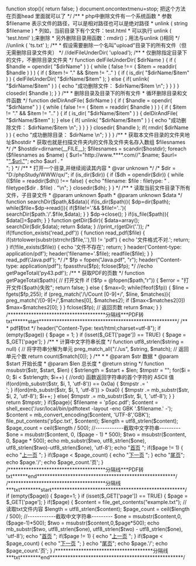 <?php

/**
 * 禁用右键:
<script> 

function stop(){ return false; } 

document.oncontextmenu=stop; 

</script> 


把这个方法在页面head 里面就可以了

 */


/**
 * php中删除文件有一个系统函数
 * 参数$filename 表示文件的路径，可以是相对路径也可以是绝对路径
 * unlink ( string $filename  )
 * 列如，当前目录下有个文件：test.html
 * 可以执行   unlink ( 'test.html' );来删除
 * 另外删除目录用函数：rmdir()；用法与unlink ()相同
 */
 
//unlink ( 'ts.txt' );




/**
 * 假设需要删除一个名叫"upload"目录下的所有文件（但无需删除目录文件夹）
 */
 
//delFileUnderDir( 'upload');

/**
 * 仅删除指定目录下的文件，不删除目录文件夹
 */
 
function delFileUnderDir( $dirName )
{
    if ( $handle = opendir( "$dirName" ) ) {
        while ( false !== ( $item = readdir( $handle ) ) ) {
            if ( $item != "." && $item != ".." ) {
                if ( is_dir( "$dirName/$item" ) ) {
                    delFileUnderDir( "$dirName/$item" );
                } else {
                    if( unlink( "$dirName/$item" ) ) {
                        echo "成功删除文件： $dirName/$item \n";
                    }
                }
            }
        }
        closedir( $handle );
    }
}


/**
 * 删除目录及目录下的所有文件
 * 循环删除目录和文件函数
 */
 
function delDirAndFile( $dirName )
{
    if ( $handle = opendir( "$dirName" ) ) {
        while ( false !== ( $item = readdir( $handle ) ) ) {
            if ( $item != "." && $item != ".." ) {
                if ( is_dir( "$dirName/$item" ) ) {
                    delDirAndFile( "$dirName/$item" );
                } else {
                    if( unlink( "$dirName/$item" ) ) {
                        echo "成功删除文件： $dirName/$item \n";
                    }
                }
            }
        }
        closedir( $handle );
        if( rmdir( $dirName ) ) {
            echo "成功删除目录： $dirName \n";
        }
    }
}

/**
 * 获取本文件目录的文件夹地址$hostdir
 * 获取也就是扫描文件夹内的文件及文件夹名存入数组 $filesnames
 */
/* 

$hostdir=dirname(__FILE__);
$filesnames = scandir($hostdir);
foreach ($filesnames as $name) {
    $url="http://www.****.com//".$name;
    $aurl= "<a href=\"".$url."\">".$url."</a>";
    echo $aurl . "<br/>";
}  

*/




/**
 * 打开一个目录,并继续阅读其内容
 * @var unknown
 */
/* 

$dir = "D:/phpStudy/WWW/qx/";
if (is_dir($dir)) {
    if ($dh = opendir($dir)) {
        while (($file = readdir($dh)) !== false) {
            echo "filename: $file : filetype: " . filetype($dir . $file) . "\n";
        } closedir($dh);
    }
} 

*/


/**
 * 读取当前文件目录下所有文件，子目录文件
 * @param unknown $path
 * @param unknown $data
 */
 
 
function searchDir($path,&$data){
    if(is_dir($path)){
        $dp=dir($path);
        while($file=$dp->read()){
            if($file!='.'&& $file!='..'){
                searchDir($path.'/'.$file,$data);
            }
        }
        $dp->close();
    }
    if(is_file($path)){
        $data[]=$path;
    }
}


function getDir($dir){
    $data=array();
    searchDir($dir,$data);
    return   $data;
}


//print_r(getDir('.'));


/* 

if(!function_exists('read_pdf')) {
    function read_pdf($file) {
        if(strtolower(substr(strrchr($file,'.'),1)) != 'pdf') {
            echo '文件格式不对.';
            return;
        }
        if(!file_exists($file)) {
            echo '文件不存在';
            return;
        }
        header('Content-type: application/pdf');
        header('filename='.$file);
        readfile($file);
    }
}
read_pdf('Java.pdf');

*/

/*

$fp = fopen("Java.pdf", "r");

header("Content-type: application/pdf");

fpassthru($fp);

fclose($fp); 

*/

//echo getPageTotal('py43.pdf');
/**
 * 获取PDF的页数
 */
 
 
function getPageTotal($path){
    // 打开文件
    if (!$fp = @fopen($path,"r")) {
        $error = "打开文件{$path}失败";
        return false;
    } else {
        $max=0;
        while(!feof($fp)) {
            $line = fgets($fp,255);
            if (preg_match('/\/Count [0-9]+/', $line, $matches)){
                preg_match('/[0-9]+/',$matches[0], $matches2);
                if ($max<$matches2[0]) $max=$matches2[0];
            }
        }
        fclose($fp);
        // 返回页数
        return $max;
    }
}



/**************************************分隔线***PDF转txt******start******************************************************/
/**
 * pdf转txt
 */
 
header("Content-Type: text/html;charset=utf-8");

if (empty($page)) {
    $page = 1;
}
if (isset($_GET['page']) == TRUE) {
    $page = $_GET['page']; 
}

/**
 * 计算中文字符串长度
 */
 
 
function utf8_strlen($string = null) {
    // 将字符串分解为单元
    preg_match_all("/./us", $string, $match);
    // 返回单元个数
    return count($match[0]);
}

/**
 * 
 * @param $str 数据
 * @param $start 开始长度
 * @param $len 总长度
 * @return string
 */
 
 
function msubstr($str, $start, $len) {
    $strlength = $start + $len;
    $tmpstr = "";
    for($i = 0; $i < $strlength; $i++) {
        //ord() 函数返回字符串的首个字符的 ASCII 值
        if(ord(mb_substr($str, $i, 1, 'utf-8')) == 0x0a) {
            $tmpstr .= '<br />';
        }
        if(ord(mb_substr($str, $i, 1, 'utf-8')) > 0xa0) {
            $tmpstr .= mb_substr($str, $i, 2, 'utf-8');
            $i++;
        } else{
            $tmpstr .= mb_substr($str, $i, 1, 'utf-8'); 
        }
    }
    return $tmpstr;
}


if($page){
    $filename = 'p5pc.pdf';
    $content = shell_exec('/usr/local/bin/pdftotext -layout -enc GBK '.$filename.' -');
    $content = mb_convert_encoding($content, 'UTF-8','GBK');
    file_put_contents('p5pc.txt', $content);
    $length = utf8_strlen($content);
    $page_count = ceil($length / 500);
    
    //------------截取中文字符串---------
    $one = msubstr($content, 0, ($page - 1) * 500);
    $two = msubstr($content, 0, $page * 500);
    
    echo mb_substr($two, utf8_strlen($one), utf8_strlen($two)-utf8_strlen($one), 'utf-8');
    
    echo "<a href=demo.php?page=1>首页</a> ";
    if($page != 1) {
        echo "<a href=newfile.php?page=".($page-1).">上一页</a> ";
    }
    if($page < $page_count) {
        echo "<a href=newfile.php?page=".($page+1).">下一页</a> ";
    }
    echo "<a href=demo.newfile?page=".$page_count.">尾页</a>";
    
    echo $page.'/';
    echo $page_count.'页';
}


/**************************************分隔线***PDF转txt******end******************************************************/


/**************************************分隔线***txt********start****************************************************/


if (empty($page)) {
    $page=1;
}
if (isset($_GET['page']) == TRUE) {
    $page = $_GET['page']; 
}


if($page) {
    $content = file_get_contents("example.txt"); //读取txt文件内容
    $length = utf8_strlen($content);
    $page_count = ceil($length / 500);

    //------------截取中文字符串---------
    $one = msubstr($content,0,($page-1)*500);
    $two = msubstr($content,0,$page*500);
    echo mb_substr($two, utf8_strlen($one), utf8_strlen($two) - utf8_strlen($one), 'utf-8');
    echo "<a href=demo.php?page=1>首页</a> ";
    if($page != 1) {
        echo "<a href=newfile.php?page=".($page-1).">上一页</a> ";
    }
    if($page < $page_count) {
        echo "<a href=newfile.php?page=".($page+1).">下一页</a> ";
    }
    echo "<a href=demo.newfile?page=".$page_count.">尾页</a>";
    
    echo $page.'/';
    echo $page_count.'页';
}

/**************************************分隔线***txt********end****************************************************/
